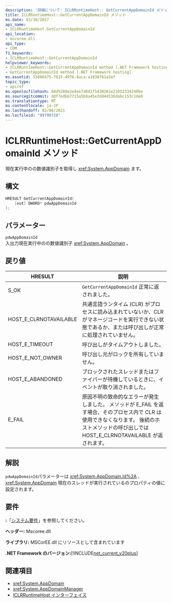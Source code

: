 ```yaml
---
description: '詳細について: ICLRRuntimeHost:: GetCurrentAppDomainId メソッド'
title: ICLRRuntimeHost::GetCurrentAppDomainId メソッド
ms.date: 03/30/2017
api_name:
- ICLRRuntimeHost.GetCurrentAppDomainId
api_location:
- mscoree.dll
api_type:
- COM
f1_keywords:
- ICLRRuntimeHost::GetCurrentAppDomainId
helpviewer_keywords:
- ICLRRuntimeHost::GetCurrentAppDomainId method [.NET Framework hosting]
- GetCurrentAppDomainId method [.NET Framework hosting]
ms.assetid: 33800475-7815-4976-8aca-a1038761a2ef
topic_type:
- apiref
ms.openlocfilehash: 88d5288e2e8ee7d8d1f5430261e21052334240be
ms.sourcegitcommit: ddf7edb67715a5b9a45e3dd44536dabc153c1de0
ms.translationtype: MT
ms.contentlocale: ja-JP
ms.lasthandoff: 02/06/2021
ms.locfileid: "99799728"
---
```

# <a name="iclrruntimehostgetcurrentappdomainid-method"></a>ICLRRuntimeHost::GetCurrentAppDomainId メソッド

現在実行中のの数値識別子を取得し <xref:System.AppDomain> ます。  
  
## <a name="syntax"></a>構文  
  
```cpp  
HRESULT GetCurrentAppDomainId(  
    [out] DWORD* pdwAppDomainId  
);  
```  
  
## <a name="parameters"></a>パラメーター  

 `pdwAppDomainId`  
 入出力現在実行中のの数値識別子 <xref:System.AppDomain> 。  
  
## <a name="return-value"></a>戻り値  
  
|HRESULT|説明|  
|-------------|-----------------|  
|S_OK|`GetCurrentAppDomainId` 正常に返されました。|  
|HOST_E_CLRNOTAVAILABLE|共通言語ランタイム (CLR) がプロセスに読み込まれていないか、CLR がマネージコードを実行できない状態であるか、または呼び出しが正常に処理されていません。|  
|HOST_E_TIMEOUT|呼び出しがタイムアウトしました。|  
|HOST_E_NOT_OWNER|呼び出し元がロックを所有していません。|  
|HOST_E_ABANDONED|ブロックされたスレッドまたはファイバーが待機しているときに、イベントが取り消されました。|  
|E_FAIL|原因不明の致命的なエラーが発生しました。 メソッドが E_FAIL を返す場合、そのプロセス内で CLR は使用できなくなります。 後続のホストメソッドの呼び出しでは HOST_E_CLRNOTAVAILABLE が返されます。|  
  
## <a name="remarks"></a>解説  

 `pdwAppDomainId`パラメーターは <xref:System.AppDomain.Id%2A> 、 <xref:System.AppDomain> 現在のスレッドが実行されているのプロパティの値に設定されます。  
  
## <a name="requirements"></a>要件  

 **:**「[システム要件](../../get-started/system-requirements.md)」を参照してください。  
  
 **ヘッダー:** Mscoree.dll  
  
 **ライブラリ:** MSCorEE.dll にリソースとして含まれています  
  
 **.NET Framework のバージョン:**[!INCLUDE[net_current_v20plus](../../../../includes/net-current-v20plus-md.md)]  
  
## <a name="see-also"></a>関連項目

- <xref:System.AppDomain>
- <xref:System.AppDomainManager>
- [ICLRRuntimeHost インターフェイス](iclrruntimehost-interface.md)
